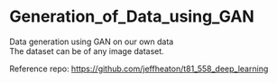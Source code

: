 # Generation_of_Data_using_GAN
Data generation using GAN on our own data</br>
The dataset can be of any image dataset.</br>

Reference repo: https://github.com/jeffheaton/t81_558_deep_learning</br>
